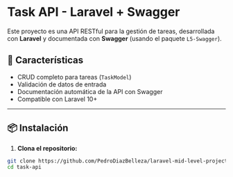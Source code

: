 # Task API - Laravel + Swagger

Este proyecto es una API RESTful para la gestión de tareas, desarrollada con **Laravel** y documentada con **Swagger** (usando el paquete `L5-Swagger`).

## 🚀 Características

- CRUD completo para tareas (`TaskModel`)
- Validación de datos de entrada
- Documentación automática de la API con Swagger
- Compatible con Laravel 10+

---

## 📦 Instalación

1. **Clona el repositorio:**

```bash
git clone https://github.com/PedroDiazBelleza/laravel-mid-level-project-task-api-PedroJesusDiazBelleza.git
cd task-api
